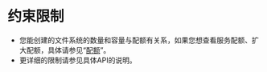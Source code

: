 # 约束限制<a name="ZH-CN_TOPIC_0173588118"></a>

-   您能创建的文件系统的数量和容量与配额有关系，如果您想查看服务配额、扩大配额，具体请参见“[配额](https://support.huaweicloud.com/usermanual-sfs/sfs-01-00000004.html)”。
-   更详细的限制请参见具体API的说明。

